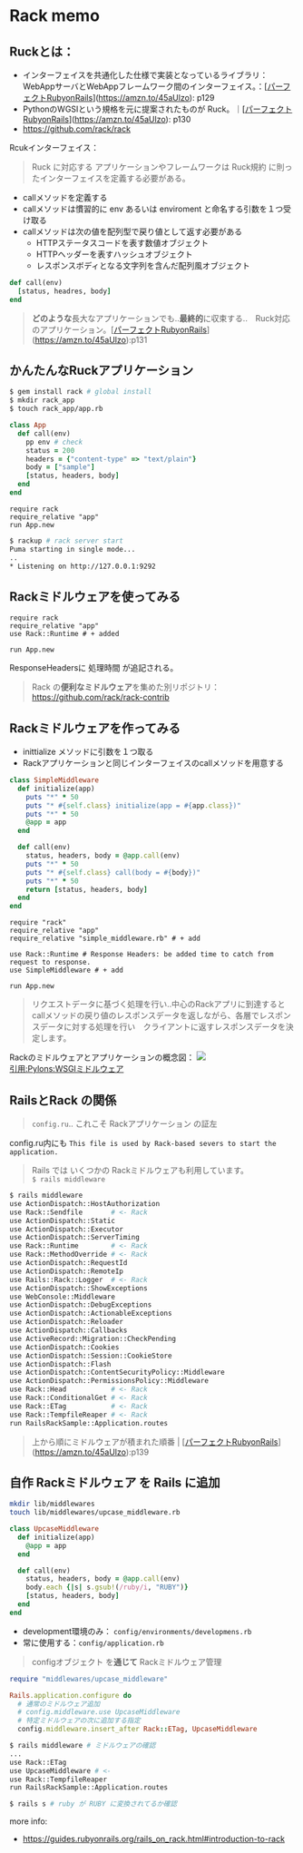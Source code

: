 # Rack memo

## Ruckとは：
  - インターフェイスを共通化した仕様で実装となっているライブラリ：WebAppサーバとWebAppフレームワーク間のインターフェイス。：[[パーフェクトRubyonRails](https://amzn.to/43QRVDL)](https://amzn.to/45aUlzo): p129
  - PythonのWGSIという規格を元に提案されたものが Ruck。｜[[パーフェクトRubyonRails](https://amzn.to/43QRVDL)](https://amzn.to/45aUlzo): p130
  - https://github.com/rack/rack

Rcukインターフェイス：
> Ruck に対応する アプリケーションやフレームワークは Ruck規約 に則ったインターフェイスを定義する必要がある。

- callメソッドを定義する
- callメソッドは慣習的に env あるいは enviroment と命名する引数を１つ受け取る
- callメソッドは次の値を配列型で戻り値として返す必要がある
  - HTTPステータスコードを表す数値オブジェクト
  - HTTPヘッダーを表すハッシュオブジェクト
  - レスポンスボディとなる文字列を含んだ配列風オブジェクト

```rb
def call(env)
  [status, headres, body]
end
```

> **どのような**長大なアプリケーションでも..**最終的**に収束する..　Ruck対応のアプリケーション。[[パーフェクトRubyonRails](https://amzn.to/43QRVDL)](https://amzn.to/45aUlzo):p131

## かんたんなRuckアプリケーション
```sh
$ gem install rack # global install
$ mkdir rack_app
$ touch rack_app/app.rb
```
```app.rb
class App
  def call(env)
    pp env # check
    status = 200
    headers = {"content-type" => "text/plain"}
    body = ["sample"]
    [status, headers, body]
  end
end
```
```config.ru
require rack
require_relative "app"
run App.new
```
```sh
$ rackup # rack server start
Puma starting in single mode...
..
* Listening on http://127.0.0.1:9292
```

## Rackミドルウェアを使ってみる
```config.ru
require rack
require_relative "app"
use Rack::Runtime # + added

run App.new
```
ResponseHeadersに 処理時間 が追記される。

> Rack の**便利なミドルウェア**を集めた別リポジトリ：
https://github.com/rack/rack-contrib


## Rackミドルウェアを作ってみる
- inittialize メソッドに引数を１つ取る
- Rackアプリケーションと同じインターフェイスのcallメソッドを用意する

```SimpleMiddleware.rb
class SimpleMiddleware
  def initialize(app)
    puts "*" * 50
    puts "* #{self.class} initialize(app = #{app.class})"
    puts "*" * 50
    @app = app
  end

  def call(env)
    status, headers, body = @app.call(env)
    puts "*" * 50
    puts "* #{self.class} call(body = #{body})"
    puts "*" * 50
    return [status, headers, body]
  end
end
```
```config.ru
require "rack"
require_relative "app"
require_relative "simple_middleware.rb" # + add

use Rack::Runtime # Response Headers: be added time to catch from request to response.
use SimpleMiddleware # + add

run App.new
```
> リクエストデータに基づく処理を行い..中心のRackアプリに到達するとcallメソッドの戻り値のレスポンスデータを返しながら、各層でレスポンスデータに対する処理を行い　クライアントに返すレスポンスデータを決定します。

Rackのミドルウェアとアプリケーションの概念図：
![](https://docs.pylonsproject.org/projects/pylons-webframework/en/v1.0.1rc1/_images/pylons_as_onion.png)  
[引用:Pylons:WSGIミドルウェア](https://docs.pylonsproject.org/projects/pylons-webframework/en/v1.0.1rc1/concepts.html#wsgi-middleware)


## RailsとRack の関係
> `config.ru`.. これこそ Rackアプリケーション の証左

config.ru内にも `This file is used by Rack-based severs to start the application.`

> Rails では いくつかの Rackミドルウェアも利用しています。  
`$ rails middleware`
```sh
$ rails middleware
use ActionDispatch::HostAuthorization
use Rack::Sendfile       # <- Rack
use ActionDispatch::Static
use ActionDispatch::Executor
use ActionDispatch::ServerTiming
use Rack::Runtime        # <- Rack
use Rack::MethodOverride # <- Rack
use ActionDispatch::RequestId
use ActionDispatch::RemoteIp
use Rails::Rack::Logger  # <- Rack
use ActionDispatch::ShowExceptions
use WebConsole::Middleware
use ActionDispatch::DebugExceptions
use ActionDispatch::ActionableExceptions
use ActionDispatch::Reloader
use ActionDispatch::Callbacks
use ActiveRecord::Migration::CheckPending
use ActionDispatch::Cookies
use ActionDispatch::Session::CookieStore
use ActionDispatch::Flash
use ActionDispatch::ContentSecurityPolicy::Middleware
use ActionDispatch::PermissionsPolicy::Middleware
use Rack::Head           # <- Rack
use Rack::ConditionalGet # <- Rack
use Rack::ETag           # <- Rack
use Rack::TempfileReaper # <- Rack
run RailsRackSample::Application.routes
```
> 上から順にミドルウェアが積まれた順番 | [[パーフェクトRubyonRails](https://amzn.to/43QRVDL)](https://amzn.to/45aUlzo):p139


## 自作 Rackミドルウェア を Rails に追加
```sh
mkdir lib/middlewares
touch lib/middlewares/upcase_middleware.rb
```
```upcase_middleware.rb
class UpcaseMiddleware
  def initialize(app)
    @app = app
  end

  def call(env)
    status, headers, body = @app.call(env)
    body.each {|s| s.gsub!(/ruby/i, "RUBY")}
    [status, headers, body]
  end
end
```
- development環境のみ： `config/environments/developmens.rb`  
- 常に使用する：`config/application.rb`
> configオブジェクト を**通じて** Rackミドルウェア管理

```development.rb
require "middlewares/upcase_middleware"

Rails.application.configure do
  # 通常のミドルウェア追加
  # config.middleware.use UpcaseMiddleware
  # 特定ミドルウェアの次に追加する指定
  config.middleware.insert_after Rack::ETag, UpcaseMiddleware
```
```sh
$ rails middleware # ミドルウェアの確認
...
use Rack::ETag
use UpcaseMiddleware # <-
use Rack::TempfileReaper
run RailsRackSample::Application.routes

$ rails s # ruby が RUBY に変換されてるか確認
```

more info: 
- https://guides.rubyonrails.org/rails_on_rack.html#introduction-to-rack


